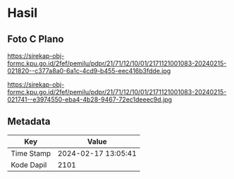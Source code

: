 # Hasil

## Foto C Plano

https://sirekap-obj-formc.kpu.go.id/2fef/pemilu/pdpr/21/71/12/10/01/2171121001083-20240215-021820--c377a8a0-6a1c-4cd9-b455-eec416b3fdde.jpg

https://sirekap-obj-formc.kpu.go.id/2fef/pemilu/pdpr/21/71/12/10/01/2171121001083-20240215-021741--e3974550-eba4-4b28-9467-72ec1deeec9d.jpg


## Metadata

| Key        | Value               |
| ---------- | ------------------- |
| Time Stamp | 2024-02-17 13:05:41 |
| Kode Dapil | 2101                |



